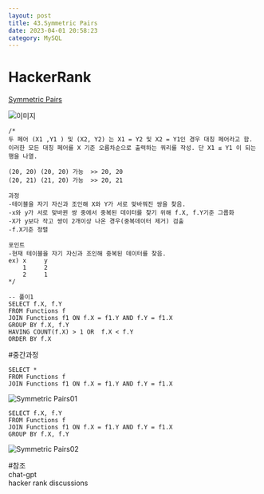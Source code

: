 ```yaml
---
layout: post
title: 43.Symmetric Pairs
date: 2023-04-01 20:58:23 
category: MySQL
---
```


# HackerRank 
 [Symmetric Pairs](https://www.hackerrank.com/challenges/symmetric-pairs/problem)  

![이미지](https://s3.amazonaws.com/hr-challenge-images/12892/1443818798-51909e977d-1.png)  

```MySQL
/*
두 페어 (X1 ,Y1 ) 및 (X2, Y2) 는 X1 = Y2 및 X2 = Y1인 경우 대칭 페어라고 함.
이러한 모든 대칭 페어를 X 기준 오름차순으로 출력하는 쿼리를 작성. 단 X1 ≤ Y1 이 되는 행을 나열.

(20, 20) (20, 20) 가능  >> 20, 20 
(20, 21) (21, 20) 가능  >> 20, 21

과정
-테이블을 자기 자신과 조인해 X와 Y가 서로 맞바꿔진 쌍을 찾음.
-x와 y가 서로 맞바뀐 쌍 중에서 중복된 데이터를 찾기 위해 f.X, f.Y기준 그룹화
-X가 y보다 작고 쌍이 2개이상 나온 경우(중복데이터 제거) 검출
-f.X기준 정렬

포인트
-현재 테이블을 자기 자신과 조인해 중복된 데이터를 찾음.
ex) x     y
    1     2
    2     1 
*/

-- 풀이1
SELECT f.X, f.Y
FROM Functions f
JOIN Functions f1 ON f.X = f1.Y AND f.Y = f1.X  
GROUP BY f.X, f.Y
HAVING COUNT(f.X) > 1 OR  f.X < f.Y
ORDER BY f.X
``` 

#중간과정
``` 
SELECT *
FROM Functions f
JOIN Functions f1 ON f.X = f1.Y AND f.Y = f1.X  
```   
![Symmetric Pairs01](https://user-images.githubusercontent.com/38153316/231815711-278999a1-3347-4033-add3-fdf9e615ea27.png)  

``` 
SELECT f.X, f.Y
FROM Functions f
JOIN Functions f1 ON f.X = f1.Y AND f.Y = f1.X  
GROUP BY f.X, f.Y
```   
![Symmetric Pairs02](https://user-images.githubusercontent.com/38153316/231815828-b15c19b7-91da-49f6-8839-37d3d77f80e2.png)  

#참조
[]()   
chat-gpt  
hacker rank discussions  